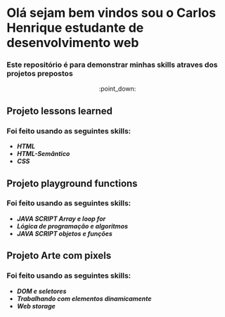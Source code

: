 # Olá sejam bem vindos sou o Carlos Henrique estudante de desenvolvimento web
### <p>Este repositório é para demonstrar minhas skills atraves dos projetos prepostos</p>
<p align='center'>:point_down:</p>

## Projeto lessons learned 
### Foi feito usando as seguintes skills:
<ul>
  <b><em><li>HTML</li></em></b>
  <b><em><li>HTML-Semântico</li></em></b>
  <b><em><li>CSS</li></em></b>  
</ul>

##  Projeto playground functions
###  Foi feito usando as seguintes skills:
<ul>
  <b><em><li>JAVA SCRIPT Array e loop for</li></em></b>
  <b><em><li>Lógica de programação e algoritmos</li></em></b>
  <b><em><li>JAVA SCRIPT objetos e funções</li></em></b>
</ul>


##  Projeto Arte com pixels
###  Foi feito usando as seguintes skills:
<ul>
  <b><em><li>DOM e seletores</li></em></b>
  <b><em><li>Trabalhando com elementos dinamicamente</li></em></b>
  <b><em><li>Web storage</li></em></b>
</ul>

